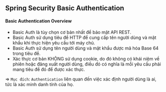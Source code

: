 
## Spring Security Basic Authentication

#### Basic Authentication Overview
- Basic Auth là tùy chọn cơ bản nhất để bảo mật API REST.
- Basic Auth sử dụng tiêu đề HTTP để cung cấp tên người dùng và mật khẩu khi thực hiện yêu cầu tới máy chủ.
- Basic Auth sử dụng tên người dùng và mật khẩu được mã hóa Base 64 trong tiêu đề.
- Xác thực cơ bản KHÔNG sử dụng cookie, do đó không có khái niệm về phiên hoặc đăng xuất người dùng, điều đó có nghĩa là mỗi yêu cầu phải mang tiêu đề đó để được xác thực.

=> `Mục đích`: `Authentication` liên quan đến việc xác định người dùng là ai, tức là xác minh danh tính của họ.








